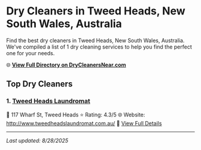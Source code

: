 # Dry Cleaners in Tweed Heads, New South Wales, Australia

Find the best dry cleaners in Tweed Heads, New South Wales, Australia. We've compiled a list of 1 dry cleaning services to help you find the perfect one for your needs.

🌐 **[View Full Directory on DryCleanersNear.com](https://drycleanersnear.com/city/Australia/New%20South%20Wales/Tweed%20Heads)**

## Top Dry Cleaners

### 1. [Tweed Heads Laundromat](https://drycleanersnear.com/dryCleaner/68aa738439cc7c0899005bbe/tweed-heads-laundromat)
📍 117 Wharf St, Tweed Heads
⭐ Rating: 4.3/5
🌐 Website: http://www.tweedheadslaundromat.com.au/
🔗 [View Full Details](https://drycleanersnear.com/dryCleaner/68aa738439cc7c0899005bbe/tweed-heads-laundromat)


---

*Last updated: 8/28/2025*
